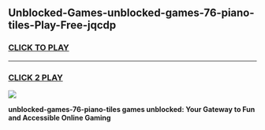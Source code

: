 
## Unblocked-Games-unblocked-games-76-piano-tiles-Play-Free-jqcdp
<h3>
<a href="https://premium76.site?title=unblocked-games-76-piano-tiles&ref=10A">CLICK TO PLAY</a></h3>
<hr>

<h3>
<a href="https://premium76.site?title=unblocked-games-76-piano-tiles&ref=10A">CLICK 2 PLAY</a>
  
</h3>

<a href="https://premium76.site?title=unblocked-games-76-piano-tiles&ref=10A"><img src="https://clearcache.store/games.png"></a>


**unblocked-games-76-piano-tiles games unblocked: Your Gateway to Fun and Accessible Online Gaming**

